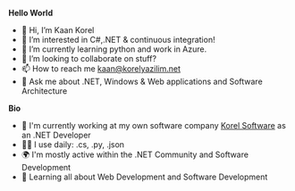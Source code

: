<b>Hello World</b>

- 👋 Hi, I’m Kaan Korel
- 👀 I’m interested in C#,.NET & continuous integration!
- 🌱 I’m currently learning python and work in Azure.
- 💞️ I’m looking to collaborate on stuff?
- 📫 How to reach me kaan@korelyazilim.net
- 💬 Ask me about .NET, Windows & Web applications and Software Architecture

<b>Bio</b>

- 🏢 I'm currently working at my own software company <a href="https://korelyazilim.net">Korel Software</a> as an .NET Developer
- 👨‍💻 I use daily: .cs, .py, .json
- 🌍 I'm mostly active within the .NET Community and Software Development
- 📱 Learning all about Web Development and Software Development
